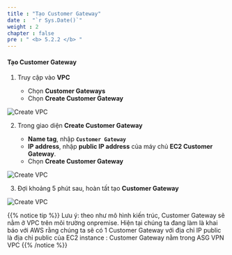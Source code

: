 ```yaml
---
title : "Tạo Customer Gateway"
date :  "`r Sys.Date()`" 
weight : 2
chapter : false
pre : " <b> 5.2.2 </b> "
---
```


#### Tạo Customer Gateway

1. Truy cập vào **VPC**

   - Chọn **Customer Gateways**
   - Chọn **Create Customer Gateway**

![Create VPC](/.images/12/0001.png?featherlight=false&width=90pc)

2. Trong giao diện **Create Customer Gateway**

   - **Name tag**, nhập **```Customer Gateway```**
   - **IP address**, nhập **public IP address** của máy chủ **EC2 Customer Gateway**.
   - Chọn **Create Customer Gateway**

![Create VPC](/.images/12/0002.png?featherlight=false&width=90pc)

3. Đợi khoảng 5 phút sau, hoàn tất tạo **Customer Gateway**

![Create VPC](/.images/12/0003.png?featherlight=false&width=90pc)

{{% notice tip %}}
Lưu ý: theo như mô hình kiến trúc, Customer Gateway sẽ nằm ở VPC trên môi trường onpremise. Hiện tại chúng ta đang làm là khai báo với AWS rằng chúng ta sẽ có 1 Customer Gateway với địa chỉ IP public là địa chỉ public của EC2 instance : Customer Gateway nằm trong ASG VPN VPC
{{% /notice %}}

